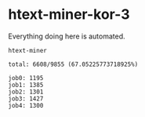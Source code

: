 # htext-miner-kor-3

Everything doing here is automated.

```
htext-miner

total: 6608/9855 (67.05225773718925%)

job0: 1195
job1: 1385
job2: 1301
job3: 1427
job4: 1300
```